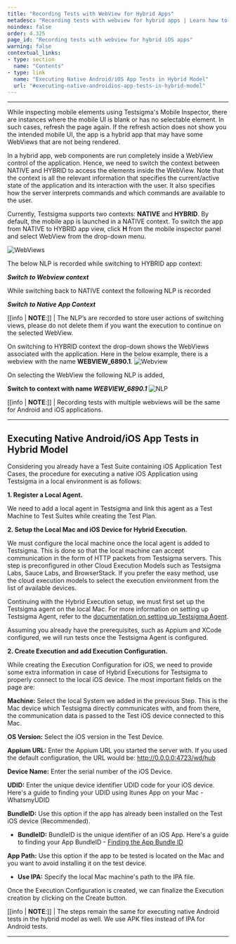 ```yaml
---
title: "Recording Tests with WebView for Hybrid Apps"
metadesc: "Recording tests with webview for hybrid apps | Learn how to switch the app from NATIVE to HYBRID app view in Testsgima app while recording tests"
noindex: false
order: 4.325
page_id: "Recording tests with webview for hybrid iOS apps"
warning: false
contextual_links:
- type: section
  name: "Contents"
- type: link
  name: "Executing Native Android/iOS App Tests in Hybrid Model"
  url: "#executing-native-androidios-app-tests-in-hybrid-model"
---
```

---

While inspecting mobile elements using Testsigma's Mobile Inspector, there are instances where the mobile UI is blank or has no selectable element. In such cases, refresh the page again. If the refresh action does not show you the intended mobile UI, the app is a hybrid app that may have some WebViews that are not being rendered.

In a hybrid app, web components are run completely inside a WebView control of the application. Hence, we need to switch the context between NATIVE and HYBRID to access the elements inside the WebView. Note that the context is all the relevant information that specifies the current/active state of the application and its interaction with the user. It also specifies how the server interprets commands and which commands are available to the user.

Currently, Testsigma supports two contexts: **NATIVE** and **HYBRID**. By default, the mobile app is launched in a NATIVE context. To switch the app from NATIVE to HYBRID app view, click **H** from the mobile inspector panel and select WebView from the drop-down menu.

![WebViews](https://s3.amazonaws.com/static-docs.testsigma.com/new_images/projects/applications/HybridView.gif)

The below NLP is recorded while switching to HYBRID app context:

***Switch to Webview context***

While switching back to NATIVE context the following NLP is recorded

***Switch to Native App Context***

[[info | **NOTE**:]]
| The NLP’s are recorded to store user actions of switching views, please do not delete them if you want the execution to continue on the selected WebView.

On switching to HYBRID context the drop-down shows the WebViews associated with the application. Here in the below example, there is a webview with the name **WEBVIEW_6890.1**.
![Webview](https://s3.amazonaws.com/static-docs.testsigma.com/new_images/projects/applications/hbawv.png)

On selecting the WebView the following NLP is added,

**Switch to context with name *WEBVIEW_6890.1***
![NLP](https://s3.amazonaws.com/static-docs.testsigma.com/new_images/projects/applications/nplhawv.png)

[[info | **NOTE**:]]
| Recording tests with multiple webviews will be the same for Android and iOS applications.

---

## **Executing Native Android/iOS App Tests in Hybrid Model**

Considering you already have a Test Suite containing iOS Application Test Cases, the procedure for executing a native iOS Application using Testsigma in a local environment is as follows:

**1. Register a Local Agent.**

We need to add a local agent in Testsigma and link this agent as a Test Machine to Test Suites while creating the Test Plan.


**2. Setup the Local Mac and iOS Device for Hybrid Execution.**

We must configure the local machine once the local agent is added to Testsigma. This is done so that the local machine can accept communication in the form of HTTP packets from Testsigma servers. This step is preconfigured in other Cloud Execution Models such as Testsigma Labs, Sauce Labs, and BrowserStack. If you prefer the easy method, use the cloud execution models to select the execution environment from the list of available devices. 

Continuing with the Hybrid Execution setup, we must first set up the Testsigma agent on the local Mac. For more information on setting up Testsigma Agent, refer to the  [documentation on setting up Testsigma Agent](https://testsigma.com/docs/agent/setup-on-windows-mac-linux/). 

Assuming you already have the prerequisites, such as Appium and XCode configured, we will run tests once the Testsigma Agent is configured. 

**2. Create Execution and add Execution Configuration.**

While creating the Execution Configuration for iOS, we need to provide some extra information in case of Hybrid Executions for Testsigma to properly connect to the local iOS device. The most important fields on the page are:

**Machine:** Select the local System we added in the previous Step. This is the Mac device which Testsigma directly communicates with, and from there, the communication data is passed to the Test iOS device connected to this Mac.

**OS Version:** Select the iOS version in the Test Device.

**Appium URL:** Enter the Appium URL you started the server with. If you used the default configuration, the URL would be:
http://0.0.0.0:4723/wd/hub

**Device Name:** Enter the serial number of the iOS Device.

**UDID:** Enter the unique device identifier UDID code for your iOS device. Here's a guide to finding your UDID using Itunes App on your Mac - WhatsmyUDID

**BundleID:** Use this option if the app has already been installed on the Test iOS device (Recommended).
- **BundleID:** BundleID is the unique identifier of an iOS App. Here's a guide to finding your App BundleID - [Finding the App Bundle ID](https://pspdfkit.com/guides/ios/faq/finding-the-app-bundle-id/)

**App Path:** Use this option if the app to be tested is located on the Mac and you want to avoid installing it on the test device.
- **Use IPA:** Specify the local Mac machine's path to the IPA file.

Once the Execution Configuration is created, we can finalize the Execution creation by clicking on the Create button.


[[info | **NOTE**:]]
| The steps remain the same for executing native Android tests in the hybrid model as well. We use APK files instead of IPA for Android tests. 

---